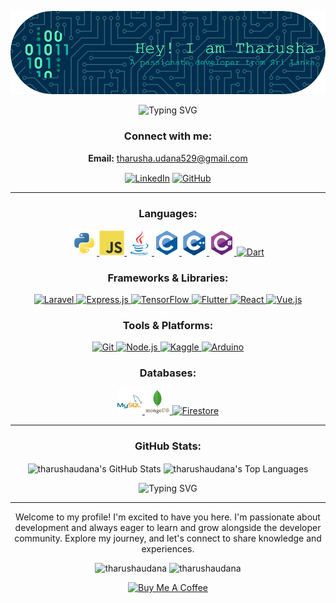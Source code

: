 <!--
<h1 align="center">Hi 👋, I'm Tharusha</h1>
<h3 align="center">A passionate developer from Sri Lanka</h3>
-->

![Header](./images/header03.png)

<p align="center">
  <img src="https://readme-typing-svg.herokuapp.com?color=FF0000&center=true&lines=Welcome+to+my+GitHub+profile!;I'm+a+Developer+and+Designer;a+Solution+Builder;I+love+coding+and+collaboration!" alt="Typing SVG">
</p>

<!--

---

- 🔭 I’m currently working on **[Your Project](https://github.com/yourusername/yourproject)**
- 🌱 I’m currently learning **[Technology/Learning Material]**
- 👯 I’m looking to collaborate on **[Your Collaboration Interest]**
- 🤔 I’m looking for help with **[Your Help Requirement]**
- 💬 Ask me about **[Your Expertise]**
- 📫 How to reach me: **[your.email@example.com](mailto:your.email@example.com)**
- 😄 Pronouns: **[Your Pronouns]**
- ⚡ Fun fact: **[Your Fun Fact]**

---

-->

<h3 align="center">Connect with me:</h3>
<p align="center"><strong>Email:</strong> <a href="mailto:tharusha.udana529@gmail.com">tharusha.udana529@gmail.com</a></p>
<p align="center">
  <a href="https://www.linkedin.com/in/tharusha-udana-1a78b52a8" target="blank"><img align="center" src="https://cdn.jsdelivr.net/npm/simple-icons@v3/icons/linkedin.svg" alt="LinkedIn" height="30" width="40" /></a>
  <!--<a href="https://twitter.com/yourusername" target="blank"><img align="center" src="https://cdn.jsdelivr.net/npm/simple-icons@v3/icons/twitter.svg" alt="Twitter" height="30" width="40" /></a>-->
  <!--<a href="https://instagram.com/yourusername" target="blank"><img align="center" src="https://cdn.jsdelivr.net/npm/simple-icons@v3/icons/instagram.svg" alt="Instagram" height="30" width="40" /></a>-->
  <a href="https://github.com/tharushaudana" target="blank"><img align="center" src="https://cdn.jsdelivr.net/npm/simple-icons@v3/icons/github.svg" alt="GitHub" height="30" width="40" /></a>
</p>

---

<h3 align="center">Languages:</h3>
<p align="center"> 
  <a href="https://www.python.org" target="_blank"> <img src="https://raw.githubusercontent.com/devicons/devicon/master/icons/python/python-original.svg" alt="Python" width="40" height="40"/> </a> 
  <a href="https://www.javascript.com" target="_blank"> <img src="https://raw.githubusercontent.com/devicons/devicon/master/icons/javascript/javascript-original.svg" alt="JavaScript" width="40" height="40"/> </a> 
  <a href="https://www.java.com" target="_blank"> <img src="https://raw.githubusercontent.com/devicons/devicon/master/icons/java/java-original.svg" alt="Java" width="40" height="40"/> </a> 
  <a href="https://www.cprogramming.com/" target="_blank"> <img src="https://raw.githubusercontent.com/devicons/devicon/master/icons/c/c-original.svg" alt="C" width="40" height="40"/> </a> 
  <a href="https://isocpp.org/" target="_blank"> <img src="https://raw.githubusercontent.com/devicons/devicon/master/icons/cplusplus/cplusplus-original.svg" alt="C++" width="40" height="40"/> </a> 
  <a href="https://learn.microsoft.com/en-us/dotnet/csharp/" target="_blank"> <img src="https://raw.githubusercontent.com/devicons/devicon/master/icons/csharp/csharp-original.svg" alt="C#" width="40" height="40"/> </a>
  <a href="https://dart.dev/" target="_blank"> <img src="https://www.vectorlogo.zone/logos/dartlang/dartlang-icon.svg" alt="Dart" width="40" height="40"/> </a>
</p>

<h3 align="center">Frameworks & Libraries:</h3>
<p align="center"> 
  <a href="https://laravel.com/" target="_blank"> <img src="https://www.vectorlogo.zone/logos/laravel/laravel-icon.svg" alt="Laravel" width="40" height="40"/> </a> 
  <a href="https://expressjs.com/" target="_blank"> <img src="https://www.vectorlogo.zone/logos/expressjs/expressjs-icon.svg" alt="Express.js" width="40" height="40"/> </a>
  <a href="https://www.tensorflow.org/" target="_blank"> <img src="https://www.vectorlogo.zone/logos/tensorflow/tensorflow-icon.svg" alt="TensorFlow" width="40" height="40"/> </a>
  <a href="https://flutter.dev" target="_blank"> <img src="https://www.vectorlogo.zone/logos/flutterio/flutterio-icon.svg" alt="Flutter" width="40" height="40"/> </a> 
  <a href="https://reactjs.org/" target="_blank"> <img src="https://www.vectorlogo.zone/logos/reactjs/reactjs-icon.svg" alt="React" width="40" height="40"/> </a> 
  <a href="https://vuejs.org/" target="_blank"> <img src="https://www.vectorlogo.zone/logos/vuejs/vuejs-icon.svg" alt="Vue.js" width="40" height="40"/> </a> 
</p>

<h3 align="center">Tools & Platforms:</h3>
<p align="center"> 
  <a href="https://git-scm.com/" target="_blank"> <img src="https://www.vectorlogo.zone/logos/git-scm/git-scm-icon.svg" alt="Git" width="40" height="40"/> </a> 
  <a href="https://nodejs.org/" target="_blank"> <img src="https://www.vectorlogo.zone/logos/nodejs/nodejs-icon.svg" alt="Node.js" width="40" height="40"/> </a>
  <a href="https://www.kaggle.com/" target="_blank"> <img src="https://www.vectorlogo.zone/logos/kaggle/kaggle-icon.svg" alt="Kaggle" width="40" height="40"/> </a>
  <a href="https://www.arduino.cc/" target="_blank"> <img src="https://www.vectorlogo.zone/logos/arduino/arduino-icon.svg" alt="Arduino" width="40" height="40"/> </a>
</p>

<h3 align="center">Databases:</h3>
<p align="center"> 
  <a href="https://www.mysql.com/" target="_blank"> <img src="https://raw.githubusercontent.com/devicons/devicon/master/icons/mysql/mysql-original-wordmark.svg" alt="MySQL" width="40" height="40"/> </a>
  <a href="https://www.mongodb.com/" target="_blank"> <img src="https://raw.githubusercontent.com/devicons/devicon/master/icons/mongodb/mongodb-original-wordmark.svg" alt="MongoDB" width="40" height="40"/> </a> 
  <a href="https://firebase.google.com/products/firestore" target="_blank"> <img src="https://www.vectorlogo.zone/logos/firebase/firebase-icon.svg" alt="Firestore" width="40" height="40"/> </a>
</p>

---

<h3 align="center">GitHub Stats:</h3>
<p align="center">
  <img align="center" src="https://github-readme-stats.vercel.app/api?username=tharushaudana&show_icons=true&hide_border=true&theme=radical" alt="tharushaudana's GitHub Stats">
  <img align="center" src="https://github-readme-stats.vercel.app/api/top-langs/?username=tharushaudana&layout=compact&theme=radical" alt="tharushaudana's Top Languages">
</p>

<p align="center">
  <img src="https://camo.githubusercontent.com/99794108b1606ef058fdf2ec1f529b6b7b0abebf2571fea175b787e8a0db445b/68747470733a2f2f70726f66696c652d726561646d652d67656e657261746f722e636f6d2f6173736574732f736e616b652e737667" alt="Typing SVG">
</p>

---

<p align="center">Welcome to my profile! I'm excited to have you here. I'm passionate about development and always eager to learn and grow alongside the developer community. Explore my journey, and let's connect to share knowledge and experiences.</p>

<p align="center"> 
  <img src="https://komarev.com/ghpvc/?username=tharushaudana&label=Profile%20views&color=0e75b6&style=flat" alt="tharushaudana" /> 
  <img src="https://img.shields.io/github/followers/tharushaudana?style=social" alt="tharushaudana" />
</p>

<p align="center">
  <a href="https://www.buymeacoffee.com/tharushaudana" target="_blank"><img src="https://cdn.buymeacoffee.com/buttons/v2/default-yellow.png" alt="Buy Me A Coffee" width="217" height="60"></a>
</p>
